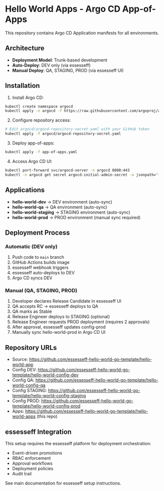 # Hello World Apps - Argo CD App-of-Apps

This repository contains Argo CD Application manifests for all environments.

## Architecture

- **Deployment Model**: Trunk-based development
- **Auto-Deploy**: DEV only (via essesseff)
- **Manual Deploy**: QA, STAGING, PROD (via essesseff UI)

## Installation

1. Install Argo CD:
```bash
kubectl create namespace argocd
kubectl apply -n argocd -f https://raw.githubusercontent.com/argoproj/argo-cd/stable/manifests/install.yaml
```

2. Configure repository access:
```bash
# Edit argocd/argocd-repository-secret.yaml with your GitHub token
kubectl apply -f argocd/argocd-repository-secret.yaml
```

3. Deploy app-of-apps:
```bash
kubectl apply -f app-of-apps.yaml
```

4. Access Argo CD UI:
```bash
kubectl port-forward svc/argocd-server -n argocd 8080:443
kubectl -n argocd get secret argocd-initial-admin-secret -o jsonpath="{.data.password}" | base64 -d
```

## Applications

- **hello-world-dev** → DEV environment (auto-sync)
- **hello-world-qa** → QA environment (auto-sync)
- **hello-world-staging** → STAGING environment (auto-sync)
- **hello-world-prod** → PROD environment (manual sync required)

## Deployment Process

### Automatic (DEV only)
1. Push code to `main` branch
2. GitHub Actions builds image
3. essesseff webhook triggers
4. essesseff auto-deploys to DEV
5. Argo CD syncs DEV

### Manual (QA, STAGING, PROD)
1. Developer declares Release Candidate in essesseff UI
2. QA accepts RC → essesseff deploys to QA
3. QA marks as Stable
4. Release Engineer deploys to STAGING (optional)
5. Release Engineer requests PROD deployment (requires 2 approvals)
6. After approval, essesseff updates config-prod
7. Manually sync hello-world-prod in Argo CD UI

## Repository URLs

- Source: https://github.com/essesseff-hello-world-go-template/hello-world-app
- Config DEV: https://github.com/essesseff-hello-world-go-template/hello-world-config-dev
- Config QA: https://github.com/essesseff-hello-world-go-template/hello-world-config-qa
- Config STAGING: https://github.com/essesseff-hello-world-go-template/hello-world-config-staging
- Config PROD: https://github.com/essesseff-hello-world-go-template/hello-world-config-prod
- Apps: https://github.com/essesseff-hello-world-go-template/hello-world-apps (this repo)

## essesseff Integration

This setup requires the essesseff platform for deployment orchestration:
- Event-driven promotions
- RBAC enforcement
- Approval workflows
- Deployment policies
- Audit trail

See main documentation for essesseff setup instructions.
